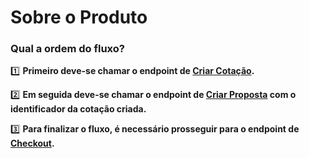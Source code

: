 # Sobre o Produto

### Qual a ordem do fluxo?


1️⃣ **Primeiro deve-se chamar o endpoint de [Criar Cotação](/produtos/bike/criar-cotacao/).**



2️⃣ **Em seguida deve-se chamar o endpoint de [Criar Proposta](/produtos/bike/criar-proposta/) com o identificador da cotação criada.**



3️⃣ **Para finalizar o fluxo, é necessário prosseguir para o endpoint de [Checkout](/produtos/bike/realizar-checkout/).**




